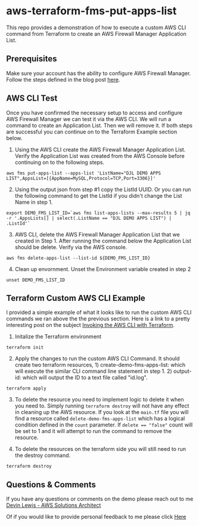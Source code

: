 # aws-terraform-fms-put-apps-list
This repo provides a demonstration of how to execute a custom AWS CLI command from Terraform to create an AWS Firewall Manager Application List.

## Prerequisites
Make sure your account has the ability to configure AWS Firewall Manager.  Follow the steps defined in the blog post [here](https://aws.amazon.com/blogs/security/use-aws-firewall-manager-to-deploy-protection-at-scale-in-aws-organizations/).

## AWS CLI Test
Once you have confirmed the necessary setup to access and configure AWS Firewall Manager we can test it via the AWS CLI.  We will run a command to create an Application List.  Then we will remove it.  If both steps are successful you can continue on to the Terraform Example section below.

1. Using the AWS CLI create the AWS Firewall Manager Application List.  Verify the Application List was created from the AWS Console before continuing on to the following steps.

```
aws fms put-apps-list --apps-list 'ListName="DJL DEMO APPS LIST",AppsList=[{AppName=MySQL,Protocol=TCP,Port=3306}]'
```

2. Using the output json from step #1 copy the ListId UUID.  Or you can run the following command to get the ListId if you didn't change the List Name in step 1.
```
export DEMO_FMS_LIST_ID=`aws fms list-apps-lists --max-results 5 | jq -r '.AppsLists[] | select(.ListName == "DJL DEMO APPS LIST") | .ListId'`
```

3. AWS CLI, delete the AWS Firewall Manager Application List that we created in Step 1.  After running the command below the Application List should be delete. Verify via the AWS console.
```
aws fms delete-apps-list --list-id ${DEMO_FMS_LIST_ID}
```

4. Clean up envornment. Unset the Environment variable created in step 2
```
unset DEMO_FMS_LIST_ID
```

## Terraform Custom AWS CLI Example
I provided a simple example of what it looks like to run the custom AWS CLI commands we ran above the the previous section.  Here is a link to a pretty interesting post on the subject [Invoking the AWS CLI with Terraform](https://faun.pub/invoking-the-aws-cli-with-terraform-4ae5fd9de277).
1. Initalize the Terraform environment
```
terraform init
```

2. Apply the changes to run the custom AWS CLI Command.  It should create two terraform resources, 1) create-demo-fms-apps-list: which will execute the similar CLI command line statement in step 1.  2) output-id: which will output the ID to a text file called "id.log".
```
terraform apply
```

3. To delete the resource you need to implement logic to delete it when you need to. Simply running `terraform destroy` will not have any effect in cleaning up the AWS resource.  If you look at the `main.tf` file you will find a resource called `delete-demo-fms-apps-list` which has a logical condition defined in the `count` parameter.  If `delete == "false"` count will be set to 1 and it will attempt to run the command to remove the resource.

4. To delete the resources on the terraform side you will still need to run the destroy command.
```
terraform destroy
```

## Questions & Comments
If you have any questions or comments on the demo please reach out to me [Devin Lewis - AWS Solutions Architect](mailto:lwdvin@amazon.com?subject=AWS%2FTerraform%20FMS%20Create%20Application%20List%20%28aws-terraform-fms-put-apps-list%29)

Of if you would like to provide personal feedback to me please click [Here](https://feedback.aws.amazon.com/?ea=lwdvin&fn=Devin&ln=Lewis)

